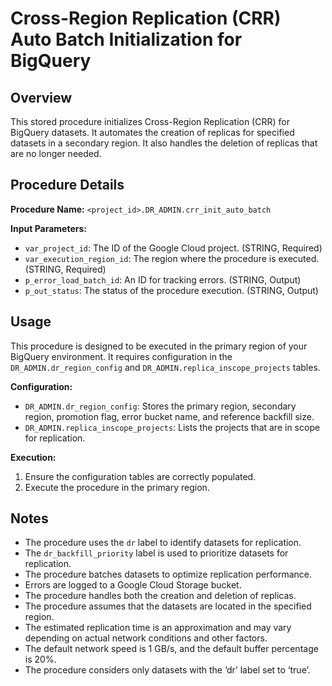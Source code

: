 # Cross-Region Replication (CRR) Auto Batch Initialization for BigQuery

## Overview

This stored procedure initializes Cross-Region Replication (CRR) for BigQuery datasets. It automates the creation of replicas for specified datasets in a secondary region. It also handles the deletion of replicas that are no longer needed.

## Procedure Details

**Procedure Name:** `<project_id>.DR_ADMIN.crr_init_auto_batch`

**Input Parameters:**

* `var_project_id`: The ID of the Google Cloud project. (STRING, Required)
* `var_execution_region_id`: The region where the procedure is executed. (STRING, Required)
* `p_error_load_batch_id`: An ID for tracking errors. (STRING, Output)
* `p_out_status`: The status of the procedure execution. (STRING, Output)

## Usage

This procedure is designed to be executed in the primary region of your BigQuery environment. It requires configuration in the `DR_ADMIN.dr_region_config` and `DR_ADMIN.replica_inscope_projects` tables.

**Configuration:**

* `DR_ADMIN.dr_region_config`: Stores the primary region, secondary region, promotion flag, error bucket name, and reference backfill size.
* `DR_ADMIN.replica_inscope_projects`: Lists the projects that are in scope for replication.

**Execution:**

1. Ensure the configuration tables are correctly populated.
2. Execute the procedure in the primary region.

## Notes

* The procedure uses the `dr` label to identify datasets for replication.
* The `dr_backfill_priority` label is used to prioritize datasets for replication.
* The procedure batches datasets to optimize replication performance.
* Errors are logged to a Google Cloud Storage bucket.
* The procedure handles both the creation and deletion of replicas.
* The procedure assumes that the datasets are located in the specified region.
* The estimated replication time is an approximation and may vary depending on actual network conditions and other factors.
* The default network speed is 1 GB/s, and the default buffer percentage is 20%.
* The procedure considers only datasets with the ‘dr’ label set to ‘true’.